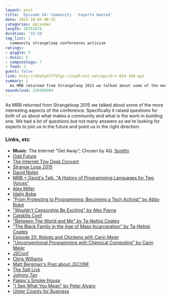 ```yaml
---
layout: post
title: 'Episode 34: Community - Experts Wanted'
date: 2015-10-05 08:15
categories: episodes
length: 38763878
duration: '32:16'
tag_list: |
  community strangeloop conferences activism
ratings:
- giggle: 5
- music: 5
- computology: 7
- food: 2
guest: false
link: http://d5e3yh7f757go.cloudfront.net/eps/brt-034-160.mp3
summary: |
  As MRB returned from Strangeloop 2015 we talked about some of the more interesting aspects of the conference. Specifically it raised questions for both of us about what makes a community and what is the work in building one. We had a lot of questions but not many answers so we're looking for experts to join us in the future and point us in the right direction.
soundcloud: 226990594
---
```

As MRB returned from Strangeloop 2015 we talked about some of the more interesting aspects of the conference. Specifically it raised questions for both of us about what makes a community and what is the work in building one. We had a lot of questions but not many answers so we're looking for experts to join us in the future and point us in the right direction.

<!-- more -->

### Links, etc

* <strong>Music</strong>: The Internet "Get Away", Chosen by AQ. [Spotify](https://open.spotify.com/track/10SUWedx0zohs8M3OJpnA7)
* [Odd Future](http://www.oddfuture.com/)
* [The Internet Tiny Desk Concert](http://www.npr.org/event/music/443476943/the-internet-tiny-desk-concert)
* [Strange Loop 2015](http://www.thestrangeloop.com/)
* [David Nolen](http://swannodette.github.io/)
* [MRB + David's Talk, "A History of Programming Languages for Two Voices"](https://www.youtube.com/watch?v=J3C79CDqeW4)
* [Alex Miller](https://twitter.com/puredanger)
* [Idalin Bobe](http://twitter.com/abbybobbe)
* ["From Protesting to Programming: Becoming a Tech Activist" by Abby Bobé](https://www.youtube.com/watch?v=gy82S8tjJX8)
* ["Wouldn’t Censorship Be Exciting" by Alex Payne](https://al3x.net/2015/06/04/wouldn't-censorship-be-exciting.html)
* [Catskills Conf](http://www.catskillsconf.com/)
* ["Between The World and Me" by Ta-Nehisi Coates ](http://www.powells.com/biblio/9780812993547)
* ["The Black Family in the Age of Mass Incarceration" by Ta-Nehisi Coates ](http://www.theatlantic.com/magazine/archive/2015/10/the-black-family-in-the-age-of-mass-incarceration/403246/)
* [Episode 25: Robots and Chickens with Carin Meier](http://beatsryetypes.com/episodes/2015/07/20/episode-25-carin-meier.html)
* ["Unconventional Programming with Chemical Computing" by Carin Meier](https://www.youtube.com/watch?v=cHoYNStQOEc)
* [JSConf](http://jsconf.com/)
* [Chris Williams](http://www.voodootikigod.com/)
* [Matt Bergman's Post about JSCONF](https://medium.com/@fotoverite/the-why-of-jsconf-f650f8926a73)
* [The Salt Lick](https://www.saltlickbbq.com/)
* [Johnny Tan](https://twitter.com/johnnydtan)
* [Pappy's Smoke House](http://www.pappyssmokehouse.com/)
* ["I See What You Mean" by Peter Alvaro](https://www.youtube.com/watch?v=R2Aa4PivG0g)
* [Ulster County for Business](http://ulstercountyny.gov/ulsterforbusiness)
